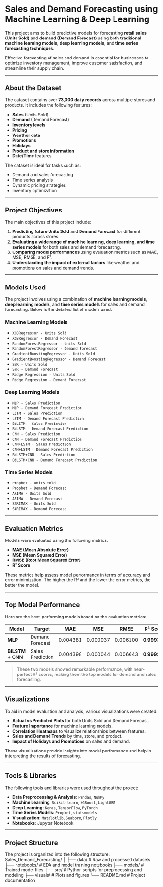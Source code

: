 #  Sales and Demand Forecasting using Machine Learning & Deep Learning

This project aims to build predictive models for forecasting **retail sales (Units Sold)** and **demand (Demand Forecast)** using both **traditional machine learning models**, **deep learning models**, and **time series forecasting techniques**.

Effective forecasting of sales and demand is essential for businesses to optimize inventory management, improve customer satisfaction, and streamline their supply chain.

---

##  About the Dataset

The dataset contains over **73,000 daily records** across multiple stores and products. It includes the following features:

- **Sales** (Units Sold)
- **Demand** (Demand Forecast)
- **Inventory levels**
- **Pricing**
- **Weather data**
- **Promotions**
- **Holidays**
- **Product and store information**
- **Date/Time** features

The dataset is ideal for tasks such as:

- Demand and sales forecasting
- Time series analysis
- Dynamic pricing strategies
- Inventory optimization

---

##  Project Objectives

The main objectives of this project include:

1. **Predicting future Units Sold** and **Demand Forecast** for different products across stores.
2. **Evaluating a wide range of machine learning, deep learning, and time series models** for both sales and demand forecasting.
3. **Comparing model performances** using evaluation metrics such as MAE, MSE, RMSE, and R².
4. **Understanding the impact of external factors** like weather and promotions on sales and demand trends.

---

##  Models Used

The project involves using a combination of **machine learning models**, **deep learning models**, and **time series models** for sales and demand forecasting. Below is the detailed list of models used:

###  **Machine Learning Models**
- `XGBRegressor - Units Sold`
- `XGBRegressor - Demand Forecast`
- `RandomForestRegressor - Units Sold`
- `RandomForestRegressor - Demand Forecast`
- `GradientBoostingRegressor - Units Sold`
- `GradientBoostingRegressor - Demand Forecast`
- `SVR - Units Sold`
- `SVR - Demand Forecast`
- `Ridge Regression - Units Sold`
- `Ridge Regression - Demand Forecast`

###  **Deep Learning Models**
- `MLP - Sales Prediction`
- `MLP - Demand Forecast Prediction`
- `LSTM - Sales Prediction`
- `LSTM - Demand Forecast Prediction`
- `BiLSTM - Sales Prediction`
- `BiLSTM - Demand Forecast Prediction`
- `CNN - Sales Prediction`
- `CNN - Demand Forecast Prediction`
- `CNN+LSTM - Sales Prediction`
- `CNN+LSTM - Demand Forecast Prediction`
- `BiLSTM+CNN - Sales Prediction`
- `BiLSTM+CNN - Demand Forecast Prediction`

###  **Time Series Models**
- `Prophet - Units Sold`
- `Prophet - Demand Forecast`
- `ARIMA - Units Sold`
- `ARIMA - Demand Forecast`
- `SARIMAX - Units Sold`
- `SARIMAX - Demand Forecast`

---

##  Evaluation Metrics

Models were evaluated using the following metrics:

- **MAE (Mean Absolute Error)**
- **MSE (Mean Squared Error)**
- **RMSE (Root Mean Squared Error)**
- **R² Score**

These metrics help assess model performance in terms of accuracy and error minimization. The higher the R² and the lower the error metrics, the better the model.

---

##  Top Model Performance

Here are the best-performing models based on the evaluation metrics:

| Model                            | Target              | MAE      | MSE       | RMSE     | R² Score   |
|----------------------------------|----------------------|----------|-----------|----------|------------|
| **MLP**                          | Demand Forecast      | 0.004381 | 0.000037  | 0.006100 | **0.999308** |
| **BiLSTM + CNN**                 | Sales Prediction     | 0.004398 | 0.000044  | 0.006643 | **0.999232** |

>  These two models showed remarkable performance, with near-perfect R² scores, making them the top models for demand and sales forecasting.

---

##  Visualizations

To aid in model evaluation and analysis, various visualizations were created:

- **Actual vs Predicted Plots** for both Units Sold and Demand Forecast.
- **Feature Importance** for machine learning models.
- **Correlation Heatmaps** to visualize relationships between features.
- **Sales and Demand Trends** by time, store, and product.
- **Impact of Holidays and Promotions** on sales and demand.

These visualizations provide insights into model performance and help in interpreting the results of forecasting.

---

##  Tools & Libraries

The following tools and libraries were used throughout the project:

- **Data Preprocessing & Analysis**: `Pandas`, `NumPy`
- **Machine Learning**: `Scikit-learn`, `XGBoost`, `LightGBM`
- **Deep Learning**: `Keras`, `TensorFlow`, `PyTorch`
- **Time Series Models**: `Prophet`, `statsmodels`
- **Visualization**: `Matplotlib`, `Seaborn`, `Plotly`
- **Notebooks**: Jupyter Notebook

---

##  Project Structure

The project is organized into the following structure:
Sales_Demand_Forecasting/
│
├── data/ # Raw and processed datasets
├── notebooks/ # EDA and model training notebooks
├── models/ # Trained model files
├── src/ # Python scripts for preprocessing and modeling
├── visuals/ # Plots and figures
└── README.md # Project documentation




